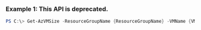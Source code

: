 ### Example 1: This API is deprecated.
```powershell
PS C:\> Get-AzVMSize -ResourceGroupName {ResourceGroupName} -VMName {VMName}

```


